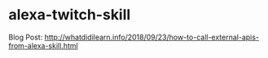 # alexa-twitch-skill

Blog Post: http://whatdidilearn.info/2018/09/23/how-to-call-external-apis-from-alexa-skill.html

